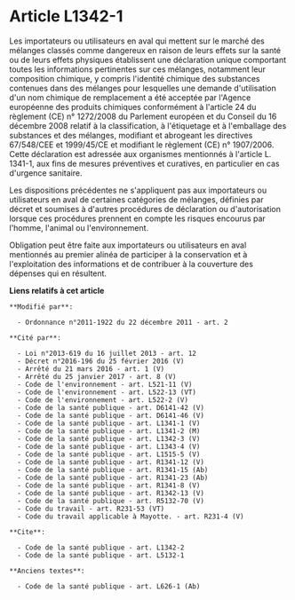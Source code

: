 # Article L1342-1

Les importateurs ou utilisateurs en aval qui mettent sur le marché des mélanges classés comme dangereux en raison de leurs
effets sur la santé ou de leurs effets physiques établissent une déclaration unique comportant toutes les informations
pertinentes sur ces mélanges, notamment leur composition chimique, y compris l'identité chimique des substances contenues
dans des mélanges pour lesquelles une demande d'utilisation d'un nom chimique de remplacement a été acceptée par l'Agence
européenne des produits chimiques conformément à l'article 24 du règlement (CE) n° 1272/2008 du Parlement européen et du
Conseil du 16 décembre 2008 relatif à la classification, à l'étiquetage et à l'emballage des substances et des mélanges,
modifiant et abrogeant les directives 67/548/CEE et 1999/45/CE et modifiant le règlement (CE) n° 1907/2006. Cette déclaration
est adressée aux organismes mentionnés à l'article L. 1341-1, aux fins de mesures préventives et curatives, en particulier en
cas d'urgence sanitaire. 

Les dispositions précédentes ne s'appliquent pas aux importateurs ou utilisateurs en aval de certaines catégories de
mélanges, définies par décret et soumises à d'autres procédures de déclaration ou d'autorisation lorsque ces procédures
prennent en compte les risques encourus par l'homme, l'animal ou l'environnement. 

Obligation peut être faite aux importateurs ou utilisateurs en aval mentionnés au premier alinéa de participer à la
conservation et à l'exploitation des informations et de contribuer à la couverture des dépenses qui en résultent.

**Liens relatifs à cet article**

	**Modifié par**:

	  - Ordonnance n°2011-1922 du 22 décembre 2011 - art. 2

	**Cité par**:

	  - Loi n°2013-619 du 16 juillet 2013 - art. 12
	  - Décret n°2016-196 du 25 février 2016 (V)
	  - Arrêté du 21 mars 2016 - art. 1 (V)
	  - Arrêté du 25 janvier 2017 - art. 8 (V)
	  - Code de l'environnement - art. L521-11 (V)
	  - Code de l'environnement - art. L522-13 (VT)
	  - Code de l'environnement - art. L522-2 (V)
	  - Code de la santé publique - art. D6141-42 (V)
	  - Code de la santé publique - art. D6141-46 (V)
	  - Code de la santé publique - art. L1341-1 (V)
	  - Code de la santé publique - art. L1341-2 (M)
	  - Code de la santé publique - art. L1342-3 (V)
	  - Code de la santé publique - art. L1343-4 (V)
	  - Code de la santé publique - art. L1515-5 (V)
	  - Code de la santé publique - art. R1341-12 (V)
	  - Code de la santé publique - art. R1341-15 (Ab)
	  - Code de la santé publique - art. R1341-23 (Ab)
	  - Code de la santé publique - art. R1341-8 (V)
	  - Code de la santé publique - art. R1342-13 (V)
	  - Code de la santé publique - art. R5132-70 (V)
	  - Code du travail - art. R231-53 (VT)
	  - Code du travail applicable à Mayotte. - art. R231-4 (V)

	**Cite**:

	  - Code de la santé publique - art. L1342-2
	  - Code de la santé publique - art. L5132-1

	**Anciens textes**:

	  - Code de la santé publique - art. L626-1 (Ab)
